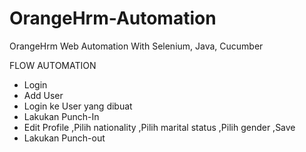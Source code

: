 # OrangeHrm-Automation
OrangeHrm Web Automation With Selenium, Java, Cucumber

FLOW AUTOMATION
- Login
- Add User
- Login ke User yang dibuat
- Lakukan Punch-In
- Edit Profile
    ,Pilih nationality
    ,Pilih marital status
    ,Pilih gender
    ,Save
- Lakukan Punch-out
